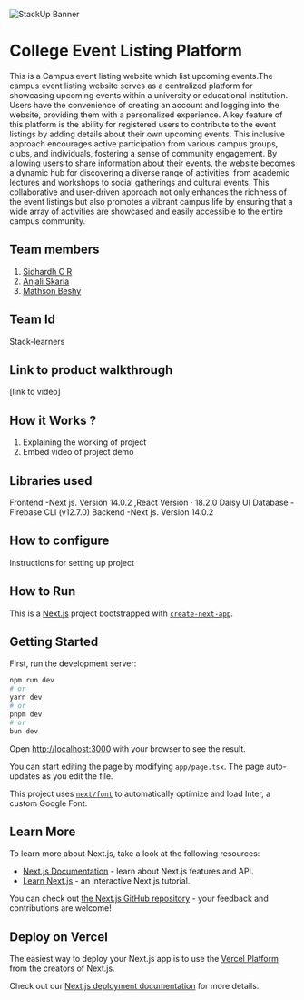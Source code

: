 ![StackUp Banner]([https://tinkerhub.frappe.cloud/files/stackup%20banner.jpeg])
# College Event Listing Platform
This is a Campus event listing website which list upcoming events.The campus event listing website serves as a centralized platform for showcasing upcoming events within a university or educational institution. Users have the convenience of creating an account and logging into the website, providing them with a personalized experience. A key feature of this platform is the ability for registered users to contribute to the event listings by adding details about their own upcoming events. This inclusive approach encourages active participation from various campus groups, clubs, and individuals, fostering a sense of community engagement. By allowing users to share information about their events, the website becomes a dynamic hub for discovering a diverse range of activities, from academic lectures and workshops to social gatherings and cultural events. This collaborative and user-driven approach not only enhances the richness of the event listings but also promotes a vibrant campus life by ensuring that a wide array of activities are showcased and easily accessible to the entire campus community.
## Team members
1. [Sidhardh C R](https://github.com/SidhardhCR)
2. [Anjali Skaria](https://github.com/anjaliskaria)
3. [Mathson Beshy](https://github.com/mathson17)
## Team Id
Stack-learners
## Link to product walkthrough
[link to video]
## How it Works ?
1. Explaining the working of project
2. Embed video of project demo
## Libraries used
Frontend -Next js. Version 14.0.2 ,React Version · 18.2.0 Daisy UI
Database -Firebase CLI (v12.7.0)
Backend -Next js. Version 14.0.2

## How to configure
Instructions for setting up project
## How to Run


This is a [Next.js](https://nextjs.org/) project bootstrapped with [`create-next-app`](https://github.com/vercel/next.js/tree/canary/packages/create-next-app).

## Getting Started

First, run the development server:

```bash
npm run dev
# or
yarn dev
# or
pnpm dev
# or
bun dev
```

Open [http://localhost:3000](http://localhost:3000) with your browser to see the result.

You can start editing the page by modifying `app/page.tsx`. The page auto-updates as you edit the file.

This project uses [`next/font`](https://nextjs.org/docs/basic-features/font-optimization) to automatically optimize and load Inter, a custom Google Font.

## Learn More

To learn more about Next.js, take a look at the following resources:

- [Next.js Documentation](https://nextjs.org/docs) - learn about Next.js features and API.
- [Learn Next.js](https://nextjs.org/learn) - an interactive Next.js tutorial.

You can check out [the Next.js GitHub repository](https://github.com/vercel/next.js/) - your feedback and contributions are welcome!

## Deploy on Vercel

The easiest way to deploy your Next.js app is to use the [Vercel Platform](https://vercel.com/new?utm_medium=default-template&filter=next.js&utm_source=create-next-app&utm_campaign=create-next-app-readme) from the creators of Next.js.

Check out our [Next.js deployment documentation](https://nextjs.org/docs/deployment) for more details.



